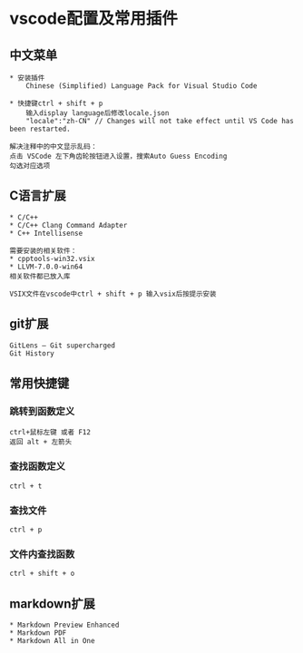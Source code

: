 # vscode配置及常用插件

## 中文菜单

    * 安装插件
        Chinese (Simplified) Language Pack for Visual Studio Code
    
    * 快捷键ctrl + shift + p
        输入display language后修改locale.json
        "locale":"zh-CN" // Changes will not take effect until VS Code has been restarted.
    
    解决注释中的中文显示乱码：
    点击 VSCode 左下角齿轮按钮进入设置，搜索Auto Guess Encoding
    勾选对应选项

## C语言扩展

    * C/C++
    * C/C++ Clang Command Adapter
    * C++ Intellisense
    
    需要安装的相关软件：
    * cpptools-win32.vsix
    * LLVM-7.0.0-win64
    相关软件都已放入库
    
    VSIX文件在vscode中ctrl + shift + p 输入vsix后按提示安装

## git扩展

    GitLens — Git supercharged
    Git History

## 常用快捷键

### 跳转到函数定义

    ctrl+鼠标左键 或者 F12
    返回 alt + 左箭头 

### 查找函数定义

    ctrl + t

### 查找文件

    ctrl + p

### 文件内查找函数

    ctrl + shift + o

## markdown扩展

    * Markdown Preview Enhanced
    * Markdown PDF
    * Markdown All in One











